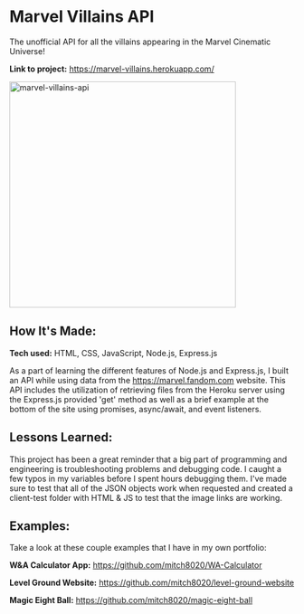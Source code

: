 # Marvel Villains API
The unofficial API for all the villains appearing in the Marvel Cinematic Universe!

**Link to project:** https://marvel-villains.herokuapp.com/

<img src="https://user-images.githubusercontent.com/100659138/172031214-7b10df24-4404-4658-ba93-4505e99e0368.gif" alt="marvel-villains-api" height="400">

## How It's Made:

**Tech used:** HTML, CSS, JavaScript, Node.js, Express.js

As a part of learning the different features of Node.js and Express.js, I built an API while using data from the https://marvel.fandom.com website. This API includes the utilization of retrieving files from the Heroku server using the Express.js provided 'get' method as well as a brief example at the bottom of the site using promises, async/await, and event listeners.

## Lessons Learned:

This project has been a great reminder that a big part of programming and engineering is troubleshooting problems and debugging code. I caught a few typos in my variables before I spent hours debugging them. I've made sure to test that all of the JSON objects work when requested and created a client-test folder with HTML & JS to test that the image links are working.

## Examples:
Take a look at these couple examples that I have in my own portfolio:

**W&A Calculator App:** https://github.com/mitch8020/WA-Calculator

**Level Ground Website:** https://github.com/mitch8020/level-ground-website

**Magic Eight Ball:** https://github.com/mitch8020/magic-eight-ball



